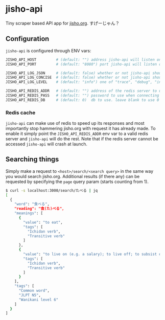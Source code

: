 # jisho-api

Tiny scraper based API app for [jisho.org](https://jisho.org). すげーじゃん？

## Configuration 

``jisho-api`` is configured through ENV vars:


```bash
JISHO_API_HOST         # (default: "") address jisho-api will listen on. an empty string means all available interfaces/addresses
JISHO_API_PORT         # (default: "8080") port jisho-api will listen on

JISHO_API_LOG_JSON     # (default: false) whether or not jisho-api should log using a json format
JISHO_API_LOG_CONCISE  # (default: false) whether or not jisho-api should use 'concise logging' (reduces request log output)
JISHO_API_LOG_LEVEL    # (default: "info") one of "trace", "debug", "info", "warn", "error", "critical"

JISHO_API_REDIS_ADDR   # (default: "") address of the redis server to use. jisho-api will crash when this is configured but it cant connect.
JISHO_API_REDIS_PASS   # (default: "") password to use when connecting with the redis server. leave blank if no password is required
JISHO_API_REDIS_DB     # (default: 0)  db to use. leave blank to use 0 / the default db
```

### Redis cache

``jisho-api`` can make use of redis to speed up its responses and most importantly stop hammering jisho.org with request it has already made.
To enable it simply point the ``JISHO_API_REDIS_ADDR`` env var to a valid redis server and ``jisho-api`` will do the rest. Note that if the redis
server cannot be accessed ``jisho-api`` will crash at launch.


## Searching things

Simply make a request to ``<host>/search/<search query>`` in the same way you would search jisho.org. Additional results (if there any) can be
requested by specifying the ``page`` query param (starts counting from 1).

```bash
$ curl -s localhost:3000/search/たべる | jq
[
  {
    "word": "食べる",
    "reading": "食(た)べる",
    "meanings": [
      {
        "value": "to eat",
        "tags": [
          "Ichidan verb",
          "Transitive verb"
        ]
      },
      {
        "value": "to live on (e.g. a salary); to live off; to subsist on",
        "tags": [
          "Ichidan verb",
          "Transitive verb"
        ]
      }
    ],
    "tags": [
      "Common word",
      "JLPT N5",
      "Wanikani level 6"
    ]
  }
]

```